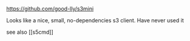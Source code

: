 https://github.com/good-lly/s3mini

Looks like a nice, small, no-dependencies s3 client. Have never used it

see also [[s5cmd]]